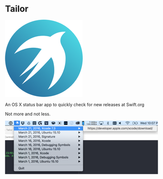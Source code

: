 # Tailor

![Icon](.meta/icon256.png)

An OS X status bar app to quickly check for new releases at Swift.org

Not more and not less.

![Screenshot](.meta/screenshot.png)